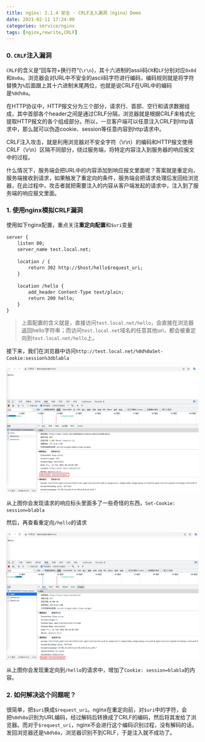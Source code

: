 ```yaml
---
title: nginx: 2.1.4 安全 - CRLF注入漏洞（nginx）Demo
date: 2021-02-11 17:24:00
categories: service/nginx
tags: [nginx,rewrite,CRLF]
---
```


### 0. `CRLF`注入漏洞
`CRLF`的含义是”回车符+换行符“(`\r\n`)，其十六进制的assii码`CR`和`LF`分别对应`0x0d`和`0x0a`。浏览器会对URL中不安全的ascii码字符进行编码，编码规则就是将字符替换为`%`后面跟上其十六进制末尾两位，也就是说CRLF在URL中的编码是`%0d%0a`。

在HTTP协议中，HTTP报文分为三个部分，请求行、首部、空行和请求数据组成，其中首部各个header之间是通过CRLF分隔，浏览器就是根据CRLF来格式化提取HTTP报文的各个组成部分。所以，一旦客户端可以任意注入CRLF到http请求中，那么就可以伪造cookie、session等任意内容到http请求中。

CRLF注入攻击，就是利用浏览器对不安全字符（\r\n）的编码和HTTP报文使用CRLF（\r\n）区隔不同部分，绕过服务端，将特定内容注入到服务器的响应报文中的过程。

什么情况下，服务端会把URL中的内容添加到响应报文里面呢？答案就是重定向，服务端接收到请求，如果触发了重定向的条件，服务端会把请求处理后发回给浏览器，在此过程中，攻击者就把需要注入的内容从客户端发起的请求中，注入到了服务端的响应报文里面。

### 1. 使用nginx模拟CRLF漏洞
使用如下nginx配置，重点关注**重定向配置**和`$uri`变量

```
server {
    listen 80;
    server_name test.local.net;

    location / {
        return 302 http://$host/hello$request_uri;
    }

    location /hello {
        add_header Content-Type text/plain;
        return 200 hello;
    }
}
```

> 上面配置的含义就是，直接访问`test.local.net/hello`，会直接在浏览器返回hello字符串；而访问`test.local.net`域名的任意其他uri，都会被重定向到`test.local.net/hello`上。

接下来，我们在浏览器中访问`http://test.local.net/%0d%0aSet-Cookie:session%3dblabla`

![](/static/images/docs/service/nginx/CRLF-demo-on-nginx.01.png)

从上图你会发现请求的响应标头里面多了一些奇怪的东西，`Set-Cookie: session=blabla`

然后，再查看重定向`/hello`的请求

![](/static/images/docs/service/nginx/CRLF-demo-on-nginx.02.png)

从上图你会发现重定向到`/hello`的请求中，增加了`Cookie: session=blabla`的内容。

### 2. 如何解决这个问题呢？
很简单，把`$uri`换成`$request_uri`。nginx在重定向前，对`$uri`中的字符，会把`%0d%0a`识别为URL编码，经过解码后转换成了CRLF的编码，然后将其发给了浏览器。而对于`$request_uri`，nginx不会进行这个编码识别过程，没有解码的话，发回浏览器还是`%0d%0a`，浏览器识别不到CRLF，于是注入就不成功了。